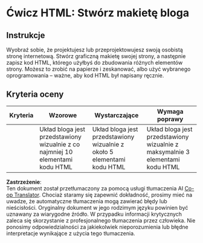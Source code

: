 <!--
CO_OP_TRANSLATOR_METADATA:
{
  "original_hash": "970776c81401c9aacb34f365edac6b53",
  "translation_date": "2025-08-24T12:02:50+00:00",
  "source_file": "3-terrarium/1-intro-to-html/assignment.md",
  "language_code": "pl"
}
-->
# Ćwicz HTML: Stwórz makietę bloga

## Instrukcje

Wyobraź sobie, że projektujesz lub przeprojektowujesz swoją osobistą stronę internetową. Stwórz graficzną makietę swojej strony, a następnie zapisz kod HTML, którego użyłbyś do zbudowania różnych elementów strony. Możesz to zrobić na papierze i zeskanować, albo użyć wybranego oprogramowania – ważne, aby kod HTML był napisany ręcznie.

## Kryteria oceny

| Kryteria | Wzorowe                                                                           | Wystarczające                                                                  | Wymaga poprawy                                                                   |
| -------- | --------------------------------------------------------------------------------- | ------------------------------------------------------------------------------ | -------------------------------------------------------------------------------- |
|          | Układ bloga jest przedstawiony wizualnie z co najmniej 10 elementami kodu HTML    | Układ bloga jest przedstawiony wizualnie z około 5 elementami kodu HTML        | Układ bloga jest przedstawiony wizualnie z maksymalnie 3 elementami kodu HTML    |

**Zastrzeżenie**:  
Ten dokument został przetłumaczony za pomocą usługi tłumaczenia AI [Co-op Translator](https://github.com/Azure/co-op-translator). Chociaż staramy się zapewnić dokładność, prosimy mieć na uwadze, że automatyczne tłumaczenia mogą zawierać błędy lub nieścisłości. Oryginalny dokument w jego rodzimym języku powinien być uznawany za wiarygodne źródło. W przypadku informacji krytycznych zaleca się skorzystanie z profesjonalnego tłumaczenia przez człowieka. Nie ponosimy odpowiedzialności za jakiekolwiek nieporozumienia lub błędne interpretacje wynikające z użycia tego tłumaczenia.